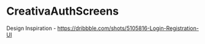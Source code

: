 # CreativaAuthScreens

Design Inspiration - https://dribbble.com/shots/5105816-Login-Registration-UI

